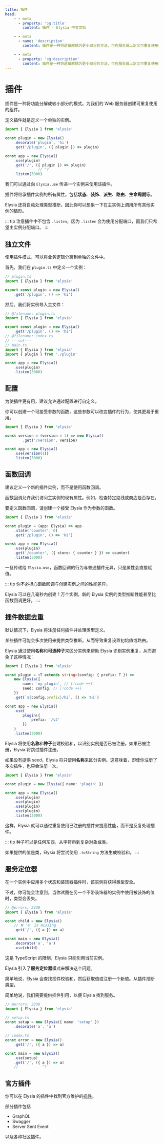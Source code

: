 ```yaml
---
title: 插件
head:
    - - meta
      - property: 'og:title'
        content: 插件 - Elysia 中文文档

    - - meta
      - name: 'description'
        content: 插件是一种将逻辑解耦为更小部分的方法，可在服务器上定义可重复使用的组件。插件可以通过使用 `use` 进行注册，注册插件会合并插件和当前实例之间的类型，钩子的范围和模式也会合并。

    - - meta
      - property: 'og:description'
        content: 插件是一种将逻辑解耦为更小部分的方法，可在服务器上定义可重复使用的组件。插件可以通过使用 `use` 进行注册，注册插件会合并插件和当前实例之间的类型，钩子的范围和模式也会合并。
---
```


<script setup>
import Playground from '../../components/nearl/playground.vue'
import { Elysia } from 'elysia'

const plugin = new Elysia()
    .decorate('plugin', 'hi')
    .get('/plugin', ({ plugin }) => plugin)

const demo1 = new Elysia()
    .get('/', ({ plugin }) => plugin)
    .use(plugin)

const plugin2 = (app) => {
    if ('counter' in app.store) return app

    return app
        .state('counter', 0)
        .get('/plugin', () => 'Hi')
}

const demo2 = new Elysia()
    .use(plugin2)
    .get('/counter', ({ store: { counter } }) => counter)

const version = (version = 1) => new Elysia()
        .get('/version', version)

const demo3 = new Elysia()
    .use(version(1))

const setup = new Elysia({ name: 'setup' })
    .decorate('a', 'a')

const plugin3 = (config) => new Elysia({
        name: 'my-plugin', 
        seed: config, 
    })
    .get(`${config.prefix}/hi`, () => 'Hi')

const demo4 = new Elysia()
    .use(
        plugin3({
            prefix: '/v2'
        })
    )

// child.ts
const child = new Elysia()
    .use(setup)
    .get('/', ({ a }) => a)

// index.ts
const demo5 = new Elysia()
    .use(child)
</script>

# 插件

插件是一种将功能分解成较小部分的模式。为我们的 Web 服务器创建可重复使用的组件。

定义插件就是定义一个单独的实例。

```typescript twoslash
import { Elysia } from 'elysia'

const plugin = new Elysia()
    .decorate('plugin', 'hi')
    .get('/plugin', ({ plugin }) => plugin)

const app = new Elysia()
    .use(plugin)
    .get('/', ({ plugin }) => plugin)
               // ^?
    .listen(3000)
```

我们可以通过向 `Elysia.use` 传递一个实例来使用该插件。

<Playground :elysia="demo1" />

插件将继承插件实例的所有属性，包括**状态**、**装饰**、**派生**、**路由**、**生命周期**等。

Elysia 还将自动处理类型推断，因此你可以想象一下在主实例上调用所有其他实例的情形。

::: tip
注意插件中不包含 `.listen`，因为 `.listen` 会为使用分配端口，而我们只希望主实例分配端口。
:::

## 独立文件

使用插件模式，可以将业务逻辑分离到单独的文件中。

首先，我们在 `plugin.ts` 中定义一个实例：

```typescript twoslash
// plugin.ts
import { Elysia } from 'elysia'

export const plugin = new Elysia()
    .get('/plugin', () => 'hi')
```

然后，我们将实例导入主文件：

```typescript twoslash
// @filename: plugin.ts
import { Elysia } from 'elysia'

export const plugin = new Elysia()
    .get('/plugin', () => 'hi')
// @filename: index.ts
// ---cut---
// main.ts
import { Elysia } from 'elysia'
import { plugin } from './plugin'

const app = new Elysia()
    .use(plugin)
    .listen(3000)
```

## 配置

为使插件更有用，建议允许通过配置进行自定义。

你可以创建一个可接受参数的函数，这些参数可以改变插件的行为，使其更易于重用。

```typescript twoslash
import { Elysia } from 'elysia'

const version = (version = 1) => new Elysia()
        .get('/version', version)

const app = new Elysia()
    .use(version(1))
    .listen(3000)
```

## 函数回调

建议定义一个新的插件实例，而不是使用函数回调。

函数回调允许我们访问主实例的现有属性。例如，检查特定路线或商店是否存在。

要定义函数回调，请创建一个接受 Elysia 作为参数的函数。

```typescript twoslash
import { Elysia } from 'elysia'

const plugin = (app: Elysia) => app
    .state('counter', 0)
    .get('/plugin', () => 'Hi')

const app = new Elysia()
    .use(plugin)
    .get('/counter', ({ store: { counter } }) => counter)
    .listen(3000)
```

<Playground :elysia="demo3" />

一旦传递给 `Elysia.use`，函数回调的行为与普通插件无异，只是属性会直接赋值。

::: tip
你不必担心函数回调与创建实例之间的性能差异。

Elysia 可以在几毫秒内创建 1 万个实例，新的 Elysia 实例的类型推断性能甚至比函数回调更好。
:::

## 插件数据去重

默认情况下，Elysia 将注册任何插件并处理类型定义。

某些插件可能会多次使用来提供类型推断，从而导致重复设置初始值或路由。

Elysia 通过使用**名称**和**可选种子**来区分实例来帮助 Elysia 识别实例重复，从而避免了这种情况：

```typescript twoslash
import { Elysia } from 'elysia'

const plugin = <T extends string>(config: { prefix: T }) => 
    new Elysia({
        name: 'my-plugin', // [!code ++]
        seed: config, // [!code ++]
    })
    .get(`${config.prefix}/hi`, () => 'Hi')

const app = new Elysia()
    .use(
        plugin({
            prefix: '/v2'
        })
    )
    .listen(3000)
```

<Playground :elysia="demo4" />

Elysia 将使用**名称**和**种子**创建校验和，以识别实例是否已被注册，如果已被注册，Elysia 将跳过插件注册。

如果没有提供 seed，Elysia 将只使用**名称**来区分实例。这意味着，即使你注册了多次插件，也只会注册一次。

```typescript twoslash
import { Elysia } from 'elysia'

const plugin = new Elysia({ name: 'plugin' })

const app = new Elysia()
    .use(plugin)
    .use(plugin)
    .use(plugin)
    .use(plugin)
    .listen(3000)
```

这样，Elysia 就可以通过重复使用已注册的插件来提高性能，而不是反复处理插件。

::: tip
种子可以是任何东西，从字符串到复杂对象或类。

如果提供的值是类，Elysia 将尝试使用 `.toString` 方法生成校验和。
:::

## 服务定位器

在一个实例中应用多个状态和装饰器插件时，该实例将获得类型安全。

不过，你可能会注意到，当你试图在另一个不带装饰器的实例中使用被装饰的值时，类型会丢失。

```typescript twoslash
// @errors: 2339
import { Elysia } from 'elysia'

const child = new Elysia()
    // ❌ 'a' is missing
    .get('/', ({ a }) => a)

const main = new Elysia()
    .decorate('a', 'a')
    .use(child)
```

这是 TypeScript 的限制，Elysia 只能引用当前实例。

Elysia 引入了**服务定位器**模式来解决这个问题。

简单地说，Elysia 会查找插件校验和，然后获取值或注册一个新值。从插件推断类型。

简单地说，我们需要提供插件引用，以便 Elysia 找到服务。

```typescript twoslash
// @errors: 2339
import { Elysia } from 'elysia'

// setup.ts
const setup = new Elysia({ name: 'setup' })
    .decorate('a', 'a')

// index.ts
const error = new Elysia()
    .get('/', ({ a }) => a)

const main = new Elysia()
    .use(setup)
    .get('/', ({ a }) => a)
    //           ^?
```

<Playground :elysia="demo5" />

## 官方插件

你可以在 Elysia 的插件中找到官方维护的[插件](/plugins/overview)。

部分插件包括

- GraphQL
- Swagger
- Server Sent Event

以及各种社区插件。
